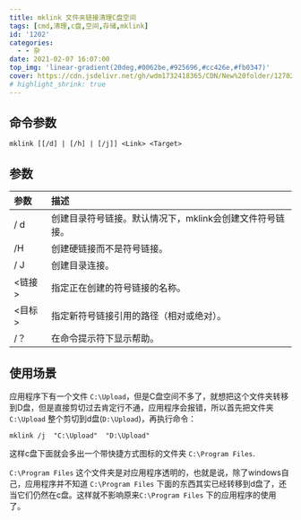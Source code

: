 ```yaml
---
title: mklink 文件夹链接清理C盘空间
tags: [cmd,清理,c盘,空间,存储,mklink]
id: '1202'
categories:
  - - 杂
date: 2021-02-07 16:07:00
top_img: 'linear-gradient(20deg,#0062be,#925696,#cc426e,#fb0347)'
cover: https://cdn.jsdelivr.net/gh/wdm1732418365/CDN/New%20folder/12702684.png
# highlight_shrink: true
---
```


## 命令参数

```
mklink [[/d] | [/h] | [/j]] <Link> <Target>
```

## 参数

|参数|描述|
|:----|:----|
|/ d|创建目录符号链接。默认情况下，mklink会创建文件符号链接。|
|/H|创建硬链接而不是符号链接。|
|/ J|创建目录连接。|
|<链接>|指定正在创建的符号链接的名称。|
|<目标>|指定新符号链接引用的路径（相对或绝对）。|
|/？|在命令提示符下显示帮助。|

## 使用场景

应用程序下有一个文件 `C:\Upload`，但是C盘空间不多了，就想把这个文件夹转移到D盘，但是直接剪切过去肯定行不通，应用程序会报错，所以首先把文件夹`C:\Upload` 整个剪切到d盘(`D:\Upload`)，再执行命令：

```
mklink /j  "C:\Upload"  "D:\Upload"
```

这样c盘下面就会多出一个带快捷方式图标的文件夹 `C:\Program Files`.

`C:\Program Files` 这个文件夹是对应用程序透明的，也就是说，除了windows自己，应用程序并不知道 `C:\Program Files` 下面的东西其实已经转移到d盘了，还当它们仍然在c盘。这样就不影响原来`C:\Program Files` 下的应用程序的使用了。
